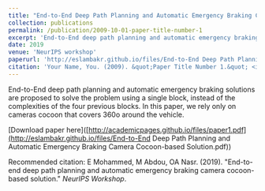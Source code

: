 ```yaml
---
title: "End-to-End Deep Path Planning and Automatic Emergency Braking Camera Cocoon-based Solution"
collection: publications
permalink: /publication/2009-10-01-paper-title-number-1
excerpt: 'End-to-End deep path planning and automatic emergency braking solutions are proposed to solve the problem using a single block, instead of the complexities of the four previous blocks. In this paper, we rely only on cameras cocoon that covers 360o around the vehicle.'
date: 2019
venue: 'NeurIPS workshop'
paperurl: 'http://eslambakr.github.io/files/End-to-End Deep Path Planning and Automatic Emergency Braking Camera Cocoon-based Solution.pdf'
citation: 'Your Name, You. (2009). &quot;Paper Title Number 1.&quot; <i>Journal 1</i>. 1(1).'
---
```

End-to-End deep path planning and automatic emergency braking solutions are proposed to solve the problem using a single block, instead of the complexities of the four previous blocks. In this paper, we rely only on cameras cocoon that covers 360o around the vehicle.

[Download paper here]([http://academicpages.github.io/files/paper1.pdf](http://eslambakr.github.io/files/End-to-End Deep Path Planning and Automatic Emergency Braking Camera Cocoon-based Solution.pdf))

Recommended citation: E Mohammed, M Abdou, OA Nasr. (2019). "End-to-end deep path planning and automatic emergency braking camera cocoon-based solution." <i>NeurIPS Workshop</i>.
